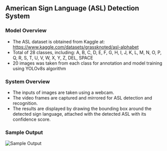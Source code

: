 ## American Sign Language (ASL) Detection System
### Model Overview
- The ASL dataset is obtained from Kaggle at: https://www.kaggle.com/datasets/grassknoted/asl-alphabet
- Total of 28 classes, including: A, B, C, D, E, F, G, H, I, J, K, L, M, 	N, O, P, Q, R, S, T, U, V, W, X, Y, Z,	DEL, SPACE
- 20 images was taken from each class for annotation and model training using YOLOv8s algorithm

### System Overview
- The inputs of images are taken using a webcam.
- The video frames are captured and mirrored for ASL detection and recognition.
- The results are displayed by drawing the bounding box around the detected sign language, attached with the detected ASL with its confidence score.

### Sample Output
![Sample Output](https://github.com/kahwei26/ASL-Detection/assets/93248505/2ef322ff-2f1a-4cfd-bf9c-d74125cc4e83)

